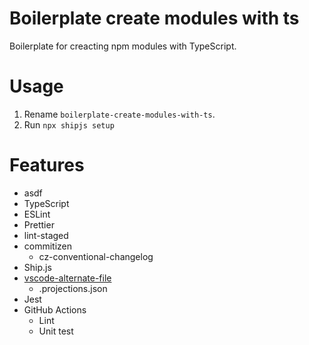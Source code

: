 # Boilerplate create modules with ts
Boilerplate for creacting npm modules with TypeScript.

# Usage
1. Rename `boilerplate-create-modules-with-ts`.
2. Run `npx shipjs setup`

# Features
- asdf
- TypeScript
- ESLint
- Prettier
- lint-staged
- commitizen
  - cz-conventional-changelog
- Ship.js
- [vscode-alternate-file](https://marketplace.visualstudio.com/items?itemName=will-wow.vscode-alternate-file)
  - .projections.json
- Jest
- GitHub Actions
  - Lint
  - Unit test